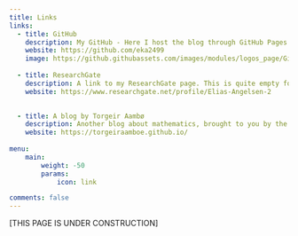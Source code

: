 ```yaml
---
title: Links
links:
  - title: GitHub
    description: My GitHub - Here I host the blog through GitHub Pages
    website: https://github.com/eka2499
    image: https://github.githubassets.com/images/modules/logos_page/GitHub-Mark.png
  
  - title: ResearchGate
    description: A link to my ResearchGate page. This is quite empty for now, but this will change in the future.
    website: https://www.researchgate.net/profile/Elias-Angelsen-2
    

  - title: A blog by Torgeir Aambø
    description: Another blog about mathematics, brought to you by the great guy who helped me make this website.
    website: https://torgeiraamboe.github.io/
    
menu:
    main: 
        weight: -50
        params:
            icon: link

comments: false
---
```


[THIS PAGE IS UNDER CONSTRUCTION]

